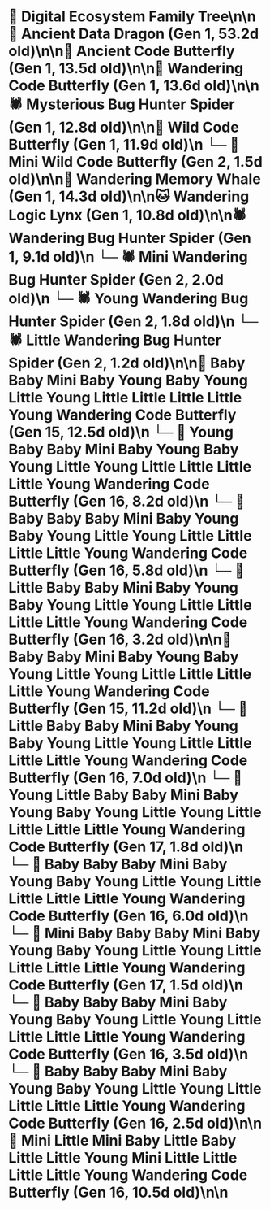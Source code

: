 # 🌳 Digital Ecosystem Family Tree\n\n🐉 Ancient Data Dragon (Gen 1, 53.2d old)\n\n🦋 Ancient Code Butterfly (Gen 1, 13.5d old)\n\n🦋 Wandering Code Butterfly (Gen 1, 13.6d old)\n\n🕷️ Mysterious Bug Hunter Spider (Gen 1, 12.8d old)\n\n🦋 Wild Code Butterfly (Gen 1, 11.9d old)\n  └─ 🦋 Mini Wild Code Butterfly (Gen 2, 1.5d old)\n\n🐋 Wandering Memory Whale (Gen 1, 14.3d old)\n\n🐱 Wandering Logic Lynx (Gen 1, 10.8d old)\n\n🕷️ Wandering Bug Hunter Spider (Gen 1, 9.1d old)\n  └─ 🕷️ Mini Wandering Bug Hunter Spider (Gen 2, 2.0d old)\n  └─ 🕷️ Young Wandering Bug Hunter Spider (Gen 2, 1.8d old)\n  └─ 🕷️ Little Wandering Bug Hunter Spider (Gen 2, 1.2d old)\n\n🦋 Baby Baby Mini Baby Young Baby Young Little Young Little Little Little Little Young Wandering Code Butterfly (Gen 15, 12.5d old)\n  └─ 🦋 Young Baby Baby Mini Baby Young Baby Young Little Young Little Little Little Little Young Wandering Code Butterfly (Gen 16, 8.2d old)\n  └─ 🦋 Baby Baby Baby Mini Baby Young Baby Young Little Young Little Little Little Little Young Wandering Code Butterfly (Gen 16, 5.8d old)\n  └─ 🦋 Little Baby Baby Mini Baby Young Baby Young Little Young Little Little Little Little Young Wandering Code Butterfly (Gen 16, 3.2d old)\n\n🦋 Baby Baby Mini Baby Young Baby Young Little Young Little Little Little Little Young Wandering Code Butterfly (Gen 15, 11.2d old)\n  └─ 🦋 Little Baby Baby Mini Baby Young Baby Young Little Young Little Little Little Little Young Wandering Code Butterfly (Gen 16, 7.0d old)\n    └─ 🦋 Young Little Baby Baby Mini Baby Young Baby Young Little Young Little Little Little Little Young Wandering Code Butterfly (Gen 17, 1.8d old)\n  └─ 🦋 Baby Baby Baby Mini Baby Young Baby Young Little Young Little Little Little Little Young Wandering Code Butterfly (Gen 16, 6.0d old)\n    └─ 🦋 Mini Baby Baby Baby Mini Baby Young Baby Young Little Young Little Little Little Little Young Wandering Code Butterfly (Gen 17, 1.5d old)\n  └─ 🦋 Baby Baby Baby Mini Baby Young Baby Young Little Young Little Little Little Little Young Wandering Code Butterfly (Gen 16, 3.5d old)\n  └─ 🦋 Baby Baby Baby Mini Baby Young Baby Young Little Young Little Little Little Little Young Wandering Code Butterfly (Gen 16, 2.5d old)\n\n🦋 Mini Little Mini Baby Little Baby Little Little Young Mini Little Little Little Little Young Wandering Code Butterfly (Gen 16, 10.5d old)\n\n